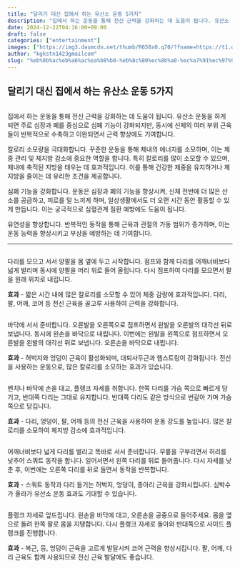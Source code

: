 ```yaml
---
title: "달리기 대신 집에서 하는 유산소 운동 5가지"
description: "집에서 하는 운동을 통해 전신 근력을 강화하는 데 도움이 됩니다. 유산소 운동을 하게 되면 주로 심장과 폐를 중심으로 심폐 기능이 강화되지만, 동시에 신체의 여러 부위 근육들이 반복적으로 수축하고 이완되면서 근력 향상에도 기여합니다."
date: 2024-12-22T04:16:00+09:00
draft: false
categories: ["entertainment"]
images: ["https://img3.daumcdn.net/thumb/R658x0.q70/?fname=https://t1.daumcdn.net/news/202411/20/tenbody/20241120073025703xxxx.jpg", "https://t1.daumcdn.net/news/202411/20/tenbody/20241120073025984inpu.gif", "https://t1.daumcdn.net/news/202411/20/tenbody/20241120073026407pone.gif", "https://t1.daumcdn.net/news/202411/20/tenbody/20241120073026940swin.gif", "https://t1.daumcdn.net/news/202411/20/tenbody/20241120073027353drls.gif"]
author: "kgkstn1423gmailcom"
slug: "%eb%8b%ac%eb%a6%ac%ea%b8%b0-%eb%8c%80%ec%8b%a0-%ec%a7%91%ec%97%90%ec%84%9c-%ed%95%98%eb%8a%94-%ec%9c%a0%ec%82%b0%ec%86%8c-%ec%9a%b4%eb%8f%99-5%ea%b0%80%ec%a7%80"
---
```


<h2 >달리기 대신 집에서 하는 유산소 운동 5가지</h2> <figure ><img src="https://img3.daumcdn.net/thumb/R658x0.q70/?fname=https://t1.daumcdn.net/news/202411/20/tenbody/20241120073025703xxxx.jpg" alt=""/></figure> <p>집에서 하는 운동을 통해 전신 근력을 강화하는 데 도움이 됩니다. 유산소 운동을 하게 되면 주로 심장과 폐를 중심으로 심폐 기능이 강화되지만, 동시에 신체의 여러 부위 근육들이 반복적으로 수축하고 이완되면서 근력 향상에도 기여합니다.</p> <p>칼로리 소모량을 극대화합니다. 꾸준한 운동을 통해 체내의 에너지를 소모하며, 이는 체중 관리 및 체지방 감소에 중요한 역할을 합니다. 특히 칼로리를 많이 소모할 수 있으며, 체내에 축적된 지방을 태우는 데 효과적입니다. 이를 통해 건강한 체중을 유지하거나 체지방을 줄이는 데 유리한 조건을 제공합니다.</p> <p>심폐 기능을 강화합니다. 운동은 심장과 폐의 기능을 향상시켜, 신체 전반에 더 많은 산소를 공급하고, 피로를 덜 느끼게 하며, 일상생활에서도 더 오랜 시간 동안 활동할 수 있게 만듭니다. 이는 궁극적으로 심혈관계 질환 예방에도 도움이 됩니다.</p> <p>유연성을 향상합니다. 반복적인 동작을 통해 근육과 관절의 가동 범위가 증가하며, 이는 운동 능력을 향상시키고 부상을 예방하는 데 기여합니다.</p> <hr /> <figure ><img src="https://t1.daumcdn.net/news/202411/20/tenbody/20241120073025984inpu.gif" alt=""/></figure> <p>다리를 모으고 서서 양팔을 몸 옆에 두고 시작합니다. 점프와 함께 다리를 어깨너비보다 넓게 벌리며 동시에 양팔을 머리 위로 들어 올립니다. 다시 점프하여 다리를 모으면서 팔을 원래 위치로 내립니다.</p> <p><strong>효과</strong> - 짧은 시간 내에 많은 칼로리를 소모할 수 있어 체중 감량에 효과적입니다. 다리, 팔, 어깨, 코어 등 전신 근육을 골고루 사용하여 근력을 강화합니다.</p> <figure ><img src="https://t1.daumcdn.net/news/202411/20/tenbody/20241120073026407pone.gif" alt=""/></figure> <p>바닥에 서서 준비합니다. 오른발을 오른쪽으로 점프하면서 왼발을 오른발의 대각선 뒤로 보냅니다. 동시에 왼손을 바닥으로 내립니다. 이번에는 왼발을 왼쪽으로 점프하면서 오른발을 왼발의 대각선 뒤로 보냅니다. 오른손을 바닥으로 내립니다.</p> <p><strong>효과</strong> - 허벅지와 엉덩이 근육이 활성화되며, 대퇴사두근과 햄스트링이 강화됩니다. 전신을 사용하는 운동으로, 많은 칼로리를 소모하는 효과가 있습니다.</p> <figure ><img src="https://t1.daumcdn.net/news/202411/20/tenbody/20241120073026940swin.gif" alt=""/></figure> <p>벤치나 바닥에 손을 대고, 플랭크 자세를 취합니다. 한쪽 다리를 가슴 쪽으로 빠르게 당기고, 반대쪽 다리는 그대로 유지합니다. 반대쪽 다리도 같은 방식으로 번갈아 가며 가슴 쪽으로 당깁니다.</p> <p><strong>효과</strong> - 다리, 엉덩이, 팔, 어깨 등의 전신 근육을 사용하여 운동 강도를 높입니다. 많은 칼로리를 소모하여 체지방 감소에 효과적입니다.</p> <figure ><img src="https://t1.daumcdn.net/news/202411/20/tenbody/20241120073027353drls.gif" alt=""/></figure> <p>어깨너비보다 넓게 다리를 벌리고 똑바로 서서 준비합니다. 무릎을 구부리면서 허리를 낮추어 스쿼트 동작을 합니다. 일어서면서 왼쪽 다리를 뒤로 들어줍니다. 다시 자세를 낮춘 후, 이번에는 오른쪽 다리를 뒤로 들면서 동작을 반복합니다.</p> <p><strong>효과</strong> - 스쿼트 동작과 다리 들기는 허벅지, 엉덩이, 종아리 근육을 강화시킵니다. 심박수가 올라가 유산소 운동 효과도 기대할 수 있습니다.</p> <figure ><img src="https://t1.daumcdn.net/news/202411/20/tenbody/20241120073027682tboh.gif" alt=""/></figure> <p>플랭크 자세로 엎드립니다. 왼손을 바닥에 대고, 오른손을 공중으로 들어주세요. 몸을 옆으로 돌려 한쪽 팔로 몸을 지탱합니다. 다시 플랭크 자세로 돌아와 반대쪽으로 사이드 플랭크를 진행합니다.</p> <p><strong>효과</strong> - 복근, 등, 엉덩이 근육을 고르게 발달시켜 코어 근력을 향상시킵니다. 팔, 어깨, 다리 근육도 함께 사용되므로 전신 근육 발달에도 좋습니다.</p>